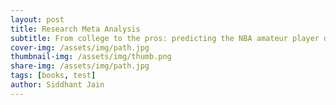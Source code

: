 ```yaml
---
layout: post
title: Research Meta Analysis
subtitle: From college to the pros: predicting the NBA amateur player draft
cover-img: /assets/img/path.jpg
thumbnail-img: /assets/img/thumb.png
share-img: /assets/img/path.jpg
tags: [books, test]
author: Siddhant Jain
---
```

